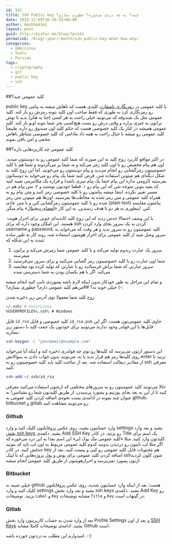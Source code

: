 ```yaml
---
id: 142
title: SSH Public key چیه؟ به چه دردی می‌خوره؟ چطوری بسازم؟
date: 2015-12-09T16:30:33+00:00
author: mashhadimj
layout: post
guid: http://mjafar.me/blog/?p=142
permalink: /blog/:year/:month/ssh-public-key-what-how-why/
categories:
  - GNU/Linux
  - Tools
  - Persian
tags:
  - cryptography
  - git
  - public key
  - ssh
---
```

##کلید عمومی چیه؟ 

public key یا کلید عمومی در <a href="https://fa.wikipedia.org/wiki/%D8%B1%D9%85%D8%B2%D9%86%DA%AF%D8%A7%D8%B1%DB%8C_%DA%A9%D9%84%DB%8C%D8%AF_%D8%B9%D9%85%D9%88%D9%85%DB%8C" target="_blank">رمزنگاری نامتقارن</a> کلیدی هست که باهاش میشه یه پیامی رو رمزنگاری کرد به طوری که فقط صاحب اون کلید بتونه رمزش رو باز کنه. کلید عمومی مثل یک صندوقه که می‌تونید خیلی راحت به هر کسی (حتا یه هکر) بدید تا توش براتون یه چیزی بزاره و وقتی درش رو بست هیچ‌کسی بجز شما نتونه اونو باز کنه. کلید عمومی همیشه در کنار یک کلید خصوصی هست که حکم کلید اون صندوق رو داره. طبیعتاً کلید عمومی رو میشه با خیال راحت به همه داد مادامی که کلید خصوصی متناظر باهاش مخفی و امن باقی بمونه.

##کلید عمومی چه کاربردهایی داره؟ 

در اکثر مواقع کاربرد زوج کلید به این صورته که شما کلید عمومی رو به دوستتون میدید، اون هم پیام مخفیش رو با اون کلید رمز می‌کنه و به شما بر می‌گردونه و شما هم با کلید خصوصیتون رمزگشایی رو انجام می‌دید و پیام دوستتون رو می‌خونید. اما این زوج کلید به شکل دیگه‌ای هم میتونن استفاده شن. فرض کنید شما یک پیام رو می‌خواید به دوستاتون بفرستید (لزومی نداره این پیام حتما یک پیام سری باشه) و قراره یک مکانیزمی تعبیه کنید که بقیه بتونن متوجه شن که این پیام رو ۱. قطعا خودتون نوشتید و ۲. متن پیام هم در مسیر تغییر نکرده. اینجا میشه پیامتون رو با کلید خصوصی رمز کنید و متن پیام رو به همراه کلید عمومی و متن رمز شده به مخاطب‌ها بفرستید. اون‌ها هم میتونن متن رمز شده رو با کلید عمومیتون رمزگشایی کنن و با متن عادی (plain text) پیامتون مقایسه کنن. اینطوری به هر دو تا هدف رسیدین. به این کار «<a href="https://fa.wikipedia.org/wiki/%D8%A7%D9%85%D8%B6%D8%A7%DB%8C_%D8%AF%DB%8C%D8%AC%DB%8C%D8%AA%D8%A7%D9%84" target="_blank">امضا‌ی دیجیتال</a>» پیام میگن.


&nbsp;با این وصف احتمالا حدس زدید که این زوج کلید کاندیدای خوبی برای احراز هویت هستند. این امکان وجود داره که برای ssh کردن به یک سرور بجای وارد کردن username و password، کلید عمومیتون رو به سرور بدید و هر وقت که می‌خواید به سرور وصل شید از کلید عمومی برای احراز هویتتون استفاده شه. روند کار *به طور ساده شده* به این شکله که:


1. سرور یک عبارت رندوم تولید می‌کنه و با کلید عمومی شما رمزش می‌کنه و براتون میفرسته
2. شما اون عبارت رو با کلید خصوصیتون رمز گشایی می‌کنید و برای سرور می‌فرستید
3. سرور عبارتی که شما براش فرستادید رو با عبارتی که تولید کرده بود مقایسه می‌کنه. اگر با هم یکسان بودن به شما دسترسی میده

و تمام این مراحل به طور خودکار بدون اینکه لازم باشه پسوردی تایپ کنید انجام میشه :-) خیلی خوبه نه؟
##من‌هم کلید عمومی دارم؟ چطوری بسازم؟ 

زوج کلید شما معمولا توی آدرس زیر ذخیره شدن

```bash
~/.ssh/ # Unix/Linux
%USERPROFILE%\.ssh\ # Windows
```

فایل `id_rsa` کلید خصوصی و فایل `id_rsa.pub` حاوی کلید عمومی‌تون هست. اگر این فایل‌ها یا این فولدر وجود ندارند می‌تونید برای خودتون یک جفت کلید با دستور زیر بسازید:
```bash
ssh-keygen -C "youremail@example.com"
```

این دستور ازتون می‌پرسه که کلید‌ها رو توی چه فولدری ذخیره کنه و اینکه آیا می‌خواید روی کلیدها رمز هم قرار بدید یا نه. می‌تونید بدون جواب دادن به سوالاتش enter بزنید تا از مقادیر دیفالت استفاده شه. بعد از ساخت کلید باید کلید خصوصیتون رو به ssh معرفی کنید:
```bash
ssh-add ~/.ssh/id_rsa
```
حالا می‌تونید کلید عمومیتون رو به سرورهای مختلفی که ازشون استفاده می‌کنید معرفی کنید تا از این به بعد بجای یوزنیم و پسورد پرسیدن، از طریق کلیدتون شما رو بشناسن! به عنوان چند نمونه در ادامه‌ی پست نحوه‌ی اضافه کردن کلید عمومی به github، bitbucket و gitlab رو می‌تونید مشاهده کنید.

### Github
وارد حسابتون بشید، روی عکس پروفایلتون کلیک کنید و وارد settings بشید و بعد وارد <a href="https://github.com/settings/ssh" target="_blank">بخش ssh keys</a> بشید. دکمه‌ی Add SSH Key رو بزنید. در کادر Title یک اسم برای کلیدتون وارد کنید. مثلا «کلید عمومی مک بوک ایر» این اسم بعدا به این درد می‌خوره که اگر مثلا لپ تاپتون رو دزدیدن بدونید کدوم کلید عمومی مربوط به اون لپ تاپه که بتونید حذفش کنید. در کادر key هم محتویات فایل کلید عمومی رو کپی و پیست کنید.
بعد از اضافه کردن کلید عمومی برای پوش و پول پروژه‌هایی که با لینک sshشون کلون کردید ازتون پسورد نمی‌پرسه و احرازهویتتون از طریق کلید عمومی انجام میشه.

### Bitbucket
خیلی شبیه به github هست؛ بعد از اینکه وارد حسابتون شدید، روی عکس پروفایلتون کلیک کنید و وارد settings بشید و بعد وارد بخش ssh keys بشید. دکمه‌ی Add Key رو بزنید. توضیحات `Label` و `Key` مشابه توضیحات `Title` و `Key` در گیتهاب است.

### Gitlab
بعد از وارد شدن به حساب کاربریتون وارد بخش Profile Settings و بعد از اون <a href="https://gitlab.com/profile/keys" target="_blank">SSH Keys</a> بشید. ادامه‌ی توضیحات کاملا مشابه Github است.


امیدوارم این مطلب به دردتون خورده باشه. :-)
